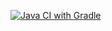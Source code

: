 [![Java CI with Gradle](https://github.com/AnutkaB/TestMode2/actions/workflows/fradle.yml/badge.svg)](https://github.com/AnutkaB/TestMode2/actions/workflows/fradle.yml)